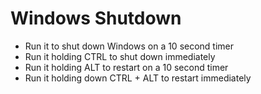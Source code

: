 # Windows Shutdown

* Run it to shut down Windows on a 10 second timer
* Run it holding CTRL to shut down immediately
* Run it holding ALT to restart on a 10 second  timer
* Run it holding down CTRL + ALT to restart immediately
